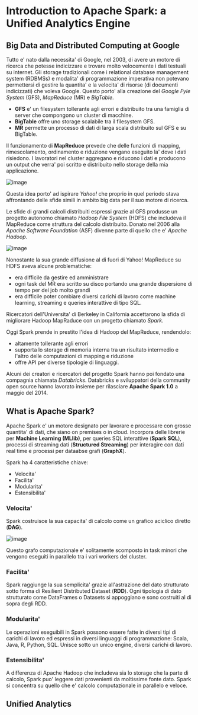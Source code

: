 # Introduction to Apache Spark: a Unified Analytics Engine

## Big Data and Distributed Computing at Google
Tutto e' nato dalla necessita' di Google, nel 2003, di avere un motore di ricerca che potesse indicizzare e trovare molto velocemente i dati testuali su internet. Gli storage tradizionali come i relational database management system (RDBMSs) e modalita' di programmazione imperativa non potevano permettersi di gestire la quantita' e la velocita' di risorse (di documenti indicizzati) che voleva Google. Questo porto' alla creazione del *Google Fyle System* (GFS), *MapReduce* (MR) e *BigTable*.

- **GFS** e' un filesystem tollerante agli errori e distribuito tra una famiglia di server che compongono un cluster di macchine.
- **BigTable** offre uno storage scalabile tra il filesystem GFS.
- **MR** permette un processo di dati di larga scala distribuito sul GFS e su BigTable.

Il funzionamento di **MapReduce** prevede che delle funzioni di mapping, rimescolamento, ordinamento e riduzione vengano eseguito la' dove i dati risiedono. I lavoratori nel cluster aggregano e riducono i dati e producono un output che verra' poi scritto e distribuito nello storage della mia applicazione.

![image](https://user-images.githubusercontent.com/77077281/195302719-2ed2d07c-6378-4dd4-b6b3-c9ad541d206b.png)

Questa idea porto' ad ispirare *Yahoo!* che proprio in quel periodo stava affrontando delle sfide simili in ambito big data per il suo motore di ricerca.

Le sfide di grandi calcoli distribuiti espressi grazie al GFS produsse un progetto autonomo chiamato *Hadoop File System* (HDFS) che includeva il MapReduce come struttura del calcolo distribuito. Donato nel 2006 alla *Apache Software Foundation* (ASF) divenne parte di quello che e' *Apache Hadoop*.

![image](https://user-images.githubusercontent.com/77077281/195305080-71a6a068-5d72-4643-bb06-c21bb4dc76f0.png)

Nonostante la sua grande diffusione al di fuori di Yahoo! MapReduce su HDFS aveva alcune problematiche:
- era difficile da gestire ed amministrare
- ogni task del MR era scritto su disco portando una grande dispersione di tempo per dei job molto grandi
- era difficile poter combiare diversi carichi di lavoro come machine learning, streaming e queries interattive di tipo SQL.

Ricercatori dell'Universita' di Berkeley in California accettarono la sfida di migliorare Hadoop MapRaduce con un progetto chiamato *Spark*. 

Oggi Spark prende in prestito l'idea di Hadoop del MapReduce, rendendolo:
- altamente tollerante agli errori
- supporta lo storage di memoria interna tra un risultato intermedio e l'altro delle computazioni di mapping e riduzione
- offre API per diverse tipologie di linguaggi.

Alcuni dei creatori e ricercatori del progetto Spark hanno poi fondato una compagnia chiamata *Databricks*. Databricks e sviluppatori della community open source hanno lavorato insieme per rilasciare **Apache Spark 1.0** a maggio del 2014.

## What is Apache Spark?
Apache Spark e' un motore designato per lavorare e processare con grosse quantita' di dati, che siano on premises o in cloud. Incorpora delle librerie per **Machine Learning (MLlib)**, per queries SQL interattive (**Spark SQL**), processi di streaming dati (**Structured Streaming**) per interagire con dati real time e processi per dataabse grafi (**GraphX**).

Spark ha 4 caratteristiche chiave:
- Velocita'
- Facilita'
- Modularita'
- Estensibilita'

### Velocita'
Spark costruisce la sua capacita' di calcolo come un grafico aciclico diretto (**DAG**). 

![image](https://user-images.githubusercontent.com/77077281/195355179-f5a0be11-73e4-4866-9c99-707315c44575.png)

Questo grafo computazionale e' solitamente scomposto in task minori che vengono eseguiti in parallelo tra i vari workers del cluster.

### Facilita'
Spark raggiunge la sua semplicita' grazie all'astrazione del dato strutturato sotto forma di Resilient Distributed Dataset (**RDD**). Ogni tipologia di dato strutturato come DataFrames o Datasets si appoggiano e sono costruiti al di sopra degli RDD.

### Modularita'
Le operazioni eseguibili in Spark possono essere fatte in diversi tipi di carichi di lavoro ed espressi in diversi linguaggi di programmazione: Scala, Java, R, Python, SQL. Unisce sotto un unico engine, diversi carichi di lavoro.

### Estensibilita'
A differenza di Apache Hadoop che includeva sia lo storage che la parte di calcolo, Spark puo' leggere dati provenienti da moltissime fonte dato. Spark si concentra su quello che e' calcolo computazionale in parallelo e veloce.

## Unified Analytics





















